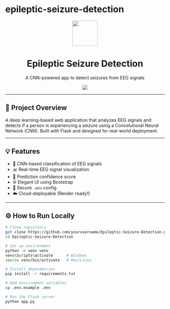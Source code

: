 ﻿# epileptic-seizure-detection

 <p align="center">
  <img src="https://img.icons8.com/ios-filled/100/brain.png" width="80" />
  <h1 align="center">Epileptic Seizure Detection</h1>
  <p align="center">A CNN-powered app to detect seizures from EEG signals</p>
  <p align="center">
    <img src="https://img.shields.io/badge/Made%20with-❤️%20by%20Shivani-blue?style=flat-square" />
  </p>
</p>

---

## 🧠 Project Overview

A deep learning-based web application that analyzes EEG signals and detects if a person is experiencing a seizure using a Convolutional Neural Network (CNN). Built with Flask and designed for real-world deployment.

---

## 💡 Features

- 🧠 CNN-based classification of EEG signals
- 📊 Real-time EEG signal visualization
- 🎯 Prediction confidence score
- 🌐 Elegant UI using Bootstrap
- 🔐 Secure `.env` config
- ☁️ Cloud-deployable (Render ready!)

---

## ⚙️ How to Run Locally

```bash
# Clone repository
git clone https://github.com/yourusername/Epileptic-Seizure-Detection.git
cd Epileptic-Seizure-Detection

# Set up environment
python -m venv venv
venv\Scripts\activate      # Windows
source venv/bin/activate   # Mac/Linux

# Install dependencies
pip install -r requirements.txt

# Add environment variables
cp .env.example .env

# Run the Flask server
python app.py

